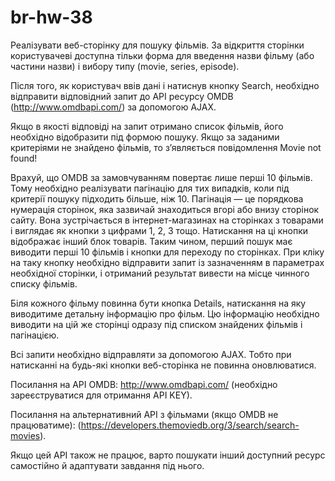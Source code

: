 # br-hw-38
Реалізувати веб-сторінку для пошуку фільмів. За відкриття сторінки користувачеві доступна тільки форма для введення назви фільму (або частини назви) і вибору типу (movie, series, episode).

Після того, як користувач ввів дані і натиснув кнопку Search, необхідно відправити відповідний запит до API ресурсу OMDB (http://www.omdbapi.com/) за допомогою AJAX.

Якщо в якості відповіді на запит отримано список фільмів, його необхідно відобразити під формою пошуку. Якщо за заданими критеріями не знайдено фільмів, то з’являється повідомлення Movie not found!

Врахуй, що OMDB за замовчуванням повертає лише перші 10 фільмів. Тому необхідно реалізувати пагінацію для тих випадків, коли під критерії пошуку підходить більше, ніж 10. Пагінація — це порядкова нумерація сторінок, яка зазвичай знаходиться вгорі або внизу сторінок сайту. Вона зустрічається в інтернет-магазинах на сторінках з товарами і виглядає як кнопки з цифрами 1, 2, 3 тощо. Натискання на ці кнопки відображає інший блок товарів. Таким чином, перший пошук має виводити перші 10 фільмів і кнопки для переходу по сторінках. При кліку на таку кнопку необхідно відправити запит із зазначенням в параметрах необхідної сторінки, і отриманий результат вивести на місце чинного списку фільмів.

Біля кожного фільму повинна бути кнопка Details, натискання на яку виводитиме детальну інформацію про фільм. Цю інформацію необхідно виводити на цій же сторінці одразу під списком знайдених фільмів і пагінацією.

Всі запити необхідно відправляти за допомогою AJAX. Тобто при натисканні на будь-які кнопки веб-сторінка не повинна оновлюватися.

Посилання на API OMDB: http://www.omdbapi.com/ (необхідно зареєструватися для отримання API KEY).

Посилання на альтернативний API з фільмами (якщо OMDB не працюватиме): (https://developers.themoviedb.org/3/search/search-movies).

Якщо цей API також не працює, варто пошукати інший доступний ресурс самостійно й адаптувати завдання під нього.
